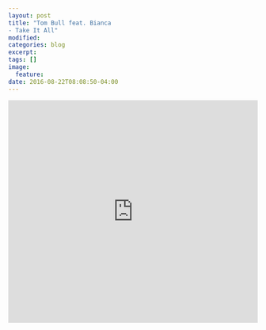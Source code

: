 ```yaml
---
layout: post
title: "Tom Bull feat. Bianca 
- Take It All"
modified:
categories: blog
excerpt:
tags: []
image:
  feature:
date: 2016-08-22T08:08:50-04:00
---
```


<iframe width="100%" height="450" scrolling="no" frameborder="no" src="https://w.soundcloud.com/player/?url=https%3A//api.soundcloud.com/tracks/273811249&amp;auto_play=false&amp;hide_related=false&amp;show_comments=true&amp;show_user=true&amp;show_reposts=false&amp;visual=true"></iframe>
